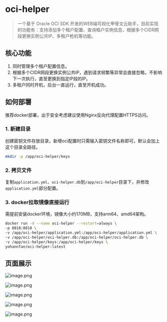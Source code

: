 # oci-helper

> 一个基于 Oracle OCI SDK 开发的WEB端可视化甲骨文云助手，目前实现的功能有：支持添加多个租户配置、查询租户实例信息、根据多个CIDR网段更换实例公共IP、多租户枪机等功能。

## 核心功能

1. 同时管理多个租户配置信息。
2. 根据多个CIDR网段更换实例公共IP，遇到请求频繁等异常会直接忽略，不影响下一次执行，直至更换到指定IP段的IP。
3. 多租户同时开机，后台一直运行，直至开机成功。

## 如何部署

推荐docker部署，出于安全考虑建议使用Nginx反向代理配置HTTPS访问。

### 1. 新建目录
创建密钥文件存放目录，新增oci配置时只需输入密钥文件名称即可，默认会加上这个目录全路径。
```bash
mkdir -p /app/oci-helper/keys
```

### 2.  拷贝文件

复制`application.yml`、`oci-helper.db`到`/app/oci-helper`目录下，并修改`application.yml`部分配置。

### 3. docker拉取镜像直接运行

需提前安装docker环境，镜像大小约170MB，支持arm64、amd64架构。

```bash
docker run -d --name oci-helper --restart=always \
-p 8818:8818 \
-v /app/oci-helper/application.yml:/app/oci-helper/application.yml \
-v /app/oci-helper/oci-helper.db:/app/oci-helper/oci-helper.db \
-v /app/oci-helper/keys:/app/oci-helper/keys \
yohannfan/oci-helper:latest
```

## 页面展示

![image.png](https://pic1.58cdn.com.cn/nowater/webim/big/n_v26a2f3e2cd0ea4ac787723191f4f32f36.png)

![image.png](https://pic4.58cdn.com.cn/nowater/webim/big/n_v290443ddeb885445399561ab6eb1d7a09.png)

![image.png](https://pic1.58cdn.com.cn/nowater/webim/big/n_v2543323ea3d274c2ca435e2b5dcc3074f.png)

![image.png](https://pic3.58cdn.com.cn/nowater/webim/big/n_v2e3c93ccfcbd6442b8093d11fec370ee1.png)

![image.png](https://pic7.58cdn.com.cn/nowater/webim/big/n_v2a47b5866e28344e695b25a84f568ba05.png)
